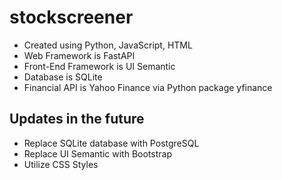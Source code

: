 # stockscreener

- Created using Python, JavaScript, HTML
- Web Framework is FastAPI
- Front-End Framework is UI Semantic
- Database is SQLite
- Financial API is Yahoo Finance via Python package yfinance

## Updates in the future

- Replace SQLite database with PostgreSQL
- Replace UI Semantic with Bootstrap
- Utilize CSS Styles
